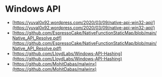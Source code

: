 # Windows API

- [https://yuval0x92.wordpress.com/2020/03/09/native-api-win32-api/](https://yuval0x92.wordpress.com/2020/03/09/native-api-win32-api/)
- [https://github.com/EspressoCake/NativeFunctionStaticMap/blob/main/Native_API_Resolve.pdf](https://github.com/EspressoCake/NativeFunctionStaticMap/blob/main/Native_API_Resolve.pdf)
- [https://github.com/LloydLabs/Windows-API-Hashing](https://github.com/LloydLabs/Windows-API-Hashing)
- [https://github.com/MohitDabas/malwinx](https://github.com/MohitDabas/malwinx)
